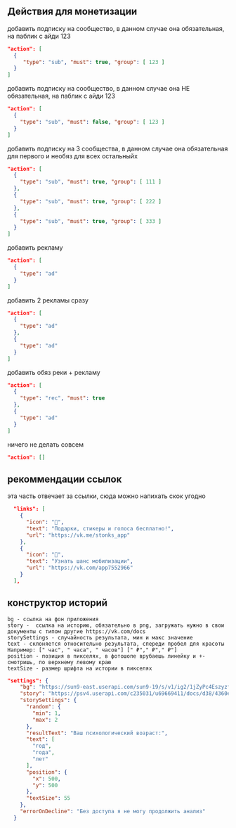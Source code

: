 

## Действия для монетизации

добавить подписку на сообщество, в данном случае она обязательная, на паблик с айди 123

```json 
"action": [
  {
     "type": "sub", "must": true, "group": [ 123 ]
  }
]
```

добавить подписку на сообщество, в данном случае она НЕ обязательная, на паблик с айди 123

```json 
"action": [
  {
    "type": "sub", "must": false, "group": [ 123 ]
  }
]
```


добавить подписку на 3 сообщества, в данном случае она обязательная для первого и необяз для всех остальныйх

```json 
"action": [
  {
    "type": "sub", "must": true, "group": [ 111 ]
  },
  {
    "type": "sub", "must": true, "group": [ 222 ]
  },
  {
    "type": "sub", "must": true, "group": [ 333 ]
  }
]
```

добавить рекламу

```json 
"action": [
  {
    "type": "ad"
  }
]
```


добавить 2 рекламы сразу

```json 
"action": [
  {
    "type": "ad"
  },
  {
    "type": "ad"
  }
]
```


добавить обяз реки + рекламу

```json 
"action": [
  {
    "type": "rec", "must": true 
  },
  {
    "type": "ad"
  }
]
```


ничего не делать совсем

```json 
"action": []
```

## рекоммендации ссылок
эта часть отвечает за ссылки, сюда можно напихать скок угодно
```json
  "links": [
    {
      "icon": "🎁",
      "text": "Подарки, стикеры и голоса бесплатно!",
      "url": "https://vk.me/stonks_app"
    },
    {
      "icon": "🤪",
      "text": "Узнать шанс мобилизации",
      "url": "https://vk.com/app7552966"
    }
  ],
```


## конструктор историй

```
bg - ссылка на фон приложения
story -  ссылка на историю, обязательно в png, загружать нужно в свои документы с типом другие https://vk.com/docs
storySettings - случайность результата, мин и макс значение
text - склоняется относительно результата, спереди пробел для красоты Например: [" час", " часа", " часов"] [" ₽"," ₽"," ₽"]
position - позиция в пикселях, в фотошопе врубаешь линейку и +- смотришь, по верхнему левому краю
textSize - размер шрифта на истории в пикселях
```

```json
"settings": {
    "bg": "https://sun9-east.userapi.com/sun9-19/s/v1/ig2/1jZyPc4Eszyzfx3MUfX_2CPoz_GygA8Q0n08UUCpGHoA3JDMkk1QPVfnO51qBoQ__8knFEqy-VsG-kc_nLR-hC68.jpg?size=1080x1920&quality=96&type=album",
    "story": "https://psv4.userapi.com/c235031/u69669411/docs/d38/4360efeb73f0/story_grid.png",
    "storySettings": {
      "random": {
        "min": 1,
        "max": 2
      },
      "resultText": "Ваш психологический возраст:",
      "text": [
        "год",
        "года",
        "лет"
      ],
      "position": {
        "x": 500,
        "y": 500
      },
      "textSize": 55
    },
    "errorOnDecline": "Без доступа я не могу продолжить анализ"
  }
```
